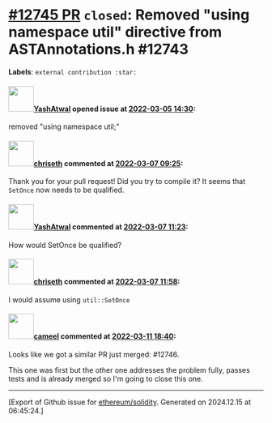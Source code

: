 # [\#12745 PR](https://github.com/ethereum/solidity/pull/12745) `closed`: Removed "using namespace util" directive from ASTAnnotations.h #12743
**Labels**: `external contribution :star:`


#### <img src="https://avatars.githubusercontent.com/u/12985401?u=066dd42e3d3695793f10f5ddc9fe9f31d9e621b8&v=4" width="50">[YashAtwal](https://github.com/YashAtwal) opened issue at [2022-03-05 14:30](https://github.com/ethereum/solidity/pull/12745):

removed "using namespace util;"

#### <img src="https://avatars.githubusercontent.com/u/9073706?v=4" width="50">[chriseth](https://github.com/chriseth) commented at [2022-03-07 09:25](https://github.com/ethereum/solidity/pull/12745#issuecomment-1060382101):

Thank you for your pull request! Did you try to compile it? It seems that `SetOnce` now needs to be qualified.

#### <img src="https://avatars.githubusercontent.com/u/12985401?u=066dd42e3d3695793f10f5ddc9fe9f31d9e621b8&v=4" width="50">[YashAtwal](https://github.com/YashAtwal) commented at [2022-03-07 11:23](https://github.com/ethereum/solidity/pull/12745#issuecomment-1060566055):

How would SetOnce be qualified?

#### <img src="https://avatars.githubusercontent.com/u/9073706?v=4" width="50">[chriseth](https://github.com/chriseth) commented at [2022-03-07 11:58](https://github.com/ethereum/solidity/pull/12745#issuecomment-1060611139):

I would assume using `util::SetOnce`

#### <img src="https://avatars.githubusercontent.com/u/137030?v=4" width="50">[cameel](https://github.com/cameel) commented at [2022-03-11 18:40](https://github.com/ethereum/solidity/pull/12745#issuecomment-1065383451):

Looks like we got a similar PR just merged: #12746.

This one was first but the other one addresses the problem fully, passes tests and is already merged so I'm going to close this one.


-------------------------------------------------------------------------------



[Export of Github issue for [ethereum/solidity](https://github.com/ethereum/solidity). Generated on 2024.12.15 at 06:45:24.]
